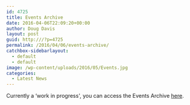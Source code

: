 ```yaml
---
id: 4725
title: Events Archive
date: 2016-04-06T22:09:20+00:00
author: Doug Davis
layout: post
guid: http:///?p=4725
permalink: /2016/04/06/events-archive/
catchbox-sidebarlayout:
  - default
  - default
image: /wp-content/uploads/2016/05/Events.jpg
categories:
  - Latest News
---
```

Currently a &#8216;work in progress&apos;, you can access the Events Archive [here](http:///services/pr/events-archive/).
